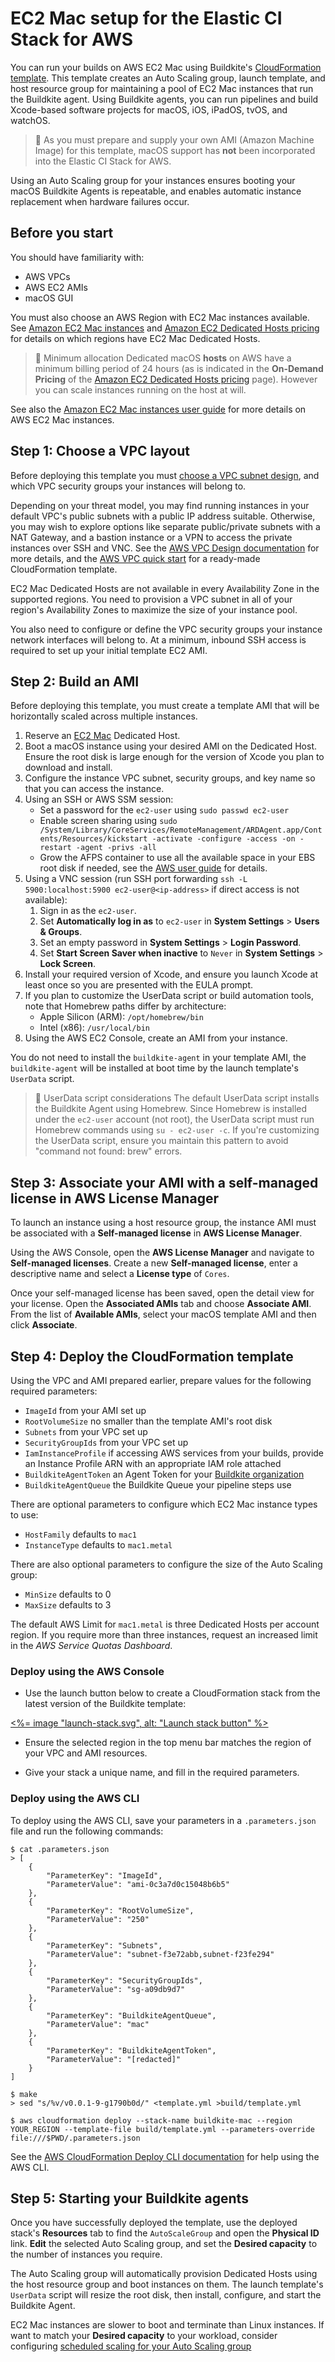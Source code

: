 # EC2 Mac setup for the Elastic CI Stack for AWS

You can run your builds on AWS EC2 Mac using Buildkite's [CloudFormation template](https://github.com/buildkite/elastic-mac-for-aws). This template creates an Auto Scaling group, launch template, and host resource group for maintaining a pool of EC2 Mac instances that run the
Buildkite agent. Using Buildkite agents, you can run pipelines and build
Xcode-based software projects for macOS, iOS, iPadOS, tvOS, and watchOS.

> 🚧
> As you must prepare and supply your own AMI (Amazon Machine Image) for this template, macOS support has **not** been incorporated into the Elastic CI Stack for AWS.

Using an Auto Scaling group for your instances ensures booting your macOS
Buildkite Agents is repeatable, and enables automatic instance replacement when
hardware failures occur.

## Before you start

You should have familiarity with:

* AWS VPCs
* AWS EC2 AMIs
* macOS GUI

You must also choose an AWS Region with EC2 Mac instances available. See
[Amazon EC2 Mac instances](https://aws.amazon.com/ec2/instance-types/mac/) and
[Amazon EC2 Dedicated Hosts pricing](https://aws.amazon.com/ec2/dedicated-hosts/pricing/)
for details on which regions have EC2 Mac Dedicated Hosts.

> 🚧 Minimum allocation
> Dedicated macOS **hosts** on AWS have a minimum billing period of 24 hours (as is indicated in the **On-Demand Pricing** of the [Amazon EC2 Dedicated Hosts pricing](https://aws.amazon.com/ec2/dedicated-hosts/pricing/) page). However you can scale instances running on the host at will.

See also the [Amazon EC2 Mac instances user guide](https://docs.aws.amazon.com/AWSEC2/latest/UserGuide/ec2-mac-instances.html) for more details on AWS EC2 Mac instances.

## Step 1: Choose a VPC layout

Before deploying this template you must [choose a VPC subnet design](/docs/agent/v3/aws/architecture/vpc), and which VPC security groups your instances will belong to.

Depending on your threat model, you may find running instances in your default
VPC's public subnets with a public IP address suitable. Otherwise, you may wish
to explore options like separate public/private subnets with a NAT Gateway, and
a bastion instance or a VPN to access the private instances over SSH and VNC.
See the [AWS VPC Design documentation](/docs/agent/v3/aws/architecture/vpc) for more
details, and the [AWS VPC quick start](https://aws.amazon.com/quickstart/architecture/vpc/)
for a ready-made CloudFormation template.

EC2 Mac Dedicated Hosts are not available in every Availability Zone in the
supported regions. You need to provision a VPC subnet in all of your region's Availability
Zones to maximize the size of your instance pool.

You also need to configure or define the VPC security groups your instance
network interfaces will belong to. At a minimum, inbound SSH access is
required to set up your initial template EC2 AMI.

## Step 2: Build an AMI

Before deploying this template, you must create a template AMI that will be
horizontally scaled across multiple instances.

1. Reserve an [EC2 Mac](https://aws.amazon.com/ec2/instance-types/mac/)
Dedicated Host.
1. Boot a macOS instance using your desired AMI on the Dedicated Host. Ensure
the root disk is large enough for the version of Xcode you plan to download and
install.
1. Configure the instance VPC subnet, security groups, and key name so that you
can access the instance.
1. Using an SSH or AWS SSM session:
	- Set a password for the `ec2-user` using `sudo passwd ec2-user`
	- Enable screen sharing using `sudo /System/Library/CoreServices/RemoteManagement/ARDAgent.app/Contents/Resources/kickstart -activate -configure -access -on -restart -agent -privs -all`
	- Grow the AFPS container to use all the available space in your EBS root disk if needed, see the [AWS user guide](https://docs.aws.amazon.com/AWSEC2/latest/UserGuide/mac-instance-increase-volume.html) for details.
1. Using a VNC session (run SSH port forwarding `ssh -L 5900:localhost:5900 ec2-user@<ip-address>` if direct access is not available):
	1. Sign in as the `ec2-user`.
	1. Set **Automatically log in as** to `ec2-user` in **System Settings** > **Users & Groups**.
	1. Set an empty password in **System Settings** > **Login Password**.
	1. Set **Start Screen Saver when inactive** to `Never` in **System Settings** > **Lock Screen**.
1. Install your required version of Xcode, and ensure you launch Xcode at least
once so you are presented with the EULA prompt.
1. If you plan to customize the UserData script or build automation tools, note that Homebrew paths differ by architecture:
   - Apple Silicon (ARM): `/opt/homebrew/bin`
   - Intel (x86): `/usr/local/bin`
1. Using the AWS EC2 Console, create an AMI from your instance.

You do not need to install the `buildkite-agent` in your template AMI, the
`buildkite-agent` will be installed at boot time by the launch template's
`UserData` script.

> 📘 UserData script considerations
> The default UserData script installs the Buildkite Agent using Homebrew. Since Homebrew is installed under the `ec2-user` account (not root), the UserData script must run Homebrew commands using `su - ec2-user -c`. If you're customizing the UserData script, ensure you maintain this pattern to avoid "command not found: brew" errors.

## Step 3: Associate your AMI with a self-managed license in AWS License Manager

To launch an instance using a host resource group, the instance AMI must be
associated with a **Self-managed license** in **AWS License Manager**.

Using the AWS Console, open the **AWS License Manager** and navigate to
**Self-managed licenses**. Create a new **Self-managed license**, enter a
descriptive name and select a **License type** of `Cores`.

Once your self-managed license has been saved, open the detail view for your
license. Open the **Associated AMIs** tab and choose **Associate AMI**. From the
list of **Available AMIs**, select your macOS template AMI and then click
**Associate**.

## Step 4: Deploy the CloudFormation template

Using the VPC and AMI prepared earlier, prepare values for the following
required parameters:

* `ImageId` from your AMI set up
* `RootVolumeSize` no smaller than the template AMI's root disk
* `Subnets` from your VPC set up
* `SecurityGroupIds` from your VPC set up
* `IamInstanceProfile` if accessing AWS services from your builds, provide an Instance Profile ARN with an appropriate IAM role attached
* `BuildkiteAgentToken` an Agent Token for your [Buildkite organization](https://buildkite.com/organizations/-/agents)
* `BuildkiteAgentQueue` the Buildkite Queue your pipeline steps use

There are optional parameters to configure which EC2 Mac instance types to use:

* `HostFamily` defaults to `mac1`
* `InstanceType` defaults to `mac1.metal`

There are also optional parameters to configure the size of the Auto Scaling
group:

* `MinSize` defaults to 0
* `MaxSize` defaults to 3

The default AWS Limit for `mac1.metal` is three Dedicated Hosts per account
region. If you require more than three instances, request an increased limit in
the *AWS Service Quotas Dashboard*.

### Deploy using the AWS Console

* Use the launch button below to create a CloudFormation stack from the latest
version of the Buildkite template:

<a href="https://console.aws.amazon.com/cloudformation/home#/stacks/new?stackName=buildkite-mac&templateURL=https://s3.amazonaws.com/buildkite-serverless-apps-us-east-1/elastic-mac/template/latest.yml"><%= image "launch-stack.svg", alt: "Launch stack button" %></a>

* Ensure the selected region in the top menu bar matches the region of your VPC
and AMI resources.

* Give your stack a unique name, and fill in the required parameters.

### Deploy using the AWS CLI

To deploy using the AWS CLI, save your parameters in a `.parameters.json` file
and run the following commands:

```
$ cat .parameters.json
> [
	{
		"ParameterKey": "ImageId",
		"ParameterValue": "ami-0c3a7d0c15048b6b5"
	},
	{
		"ParameterKey": "RootVolumeSize",
		"ParameterValue": "250"
	},
	{
		"ParameterKey": "Subnets",
		"ParameterValue": "subnet-f3e72abb,subnet-f23fe294"
	},
	{
		"ParameterKey": "SecurityGroupIds",
		"ParameterValue": "sg-a09db9d7"
	},
	{
		"ParameterKey": "BuildkiteAgentQueue",
		"ParameterValue": "mac"
	},
	{
		"ParameterKey": "BuildkiteAgentToken",
		"ParameterValue": "[redacted]"
	}
]

$ make
> sed "s/%v/v0.0.1-9-g1790b0d/" <template.yml >build/template.yml

$ aws cloudformation deploy --stack-name buildkite-mac --region YOUR_REGION --template-file build/template.yml --parameters-override file:///$PWD/.parameters.json
```

See the [AWS CloudFormation Deploy CLI documentation](https://awscli.amazonaws.com/v2/documentation/api/latest/reference/cloudformation/deploy.html)
for help using the AWS CLI.

## Step 5: Starting your Buildkite agents

Once you have successfully deployed the template, use the deployed stack's
**Resources** tab to find the `AutoScaleGroup` and open the **Physical ID** link.
**Edit** the selected Auto Scaling group, and set the **Desired capacity** to the
number of instances you require.

The Auto Scaling group will automatically provision Dedicated Hosts using the
host resource group and boot instances on them. The launch template's `UserData`
script will resize the root disk, then install, configure, and start the
Buildkite Agent.

EC2 Mac instances are slower to boot and terminate than Linux instances. If want
to match your **Desired capacity** to your workload, consider configuring
[scheduled scaling for your Auto Scaling group](https://docs.aws.amazon.com/autoscaling/ec2/userguide/schedule_time.html)
